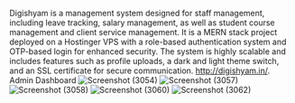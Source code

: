 Digishyam is a management system designed for staff management, including leave tracking, salary management, as well as student course management and client service management.
It is a MERN stack project deployed on a Hostinger VPS with a role-based authentication system and OTP-based login for enhanced security. The system is highly scalable and includes features such as profile uploads, a dark and light theme switch, and an SSL certificate for secure communication.
http://digishyam.in/.
Admin Dashboard
![Screenshot (3054)](https://github.com/user-attachments/assets/f8e1eda3-f374-4258-86b8-0c606ca6be92)
![Screenshot (3057)](https://github.com/user-attachments/assets/746cebf1-2d1a-4250-889a-89aabaa6617f)
![Screenshot (3058)](https://github.com/user-attachments/assets/cf865361-31f7-48c8-aa37-f126cb614b1d)
![Screenshot (3060)](https://github.com/user-attachments/assets/69ad4247-249f-4c5a-b067-50513cd98dc6)
![Screenshot (3062)](https://github.com/user-attachments/assets/aa21ef65-f6e9-4fe1-9cf0-d55385112eea)
